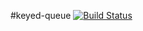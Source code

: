 #keyed-queue [![Build Status](https://travis-ci.org/nickb1080/keyed-queue.svg?branch=master)](https://travis-ci.org/nickb1080/keyed-queue)
